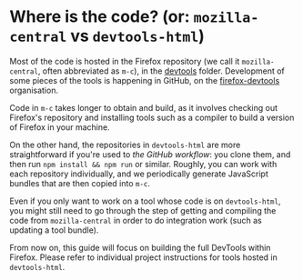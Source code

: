 # Where is the code? (or: `mozilla-central` vs `devtools-html`)

Most of the code is hosted in the Firefox repository (we call it `mozilla-central`, often abbreviated as `m-c`), in the [devtools](https://dxr.mozilla.org/mozilla-central/source/devtools) folder. Development of some pieces of the tools is happening in GitHub, on the [firefox-devtools](https://github.com/firefox-devtools/) organisation.

<!--TODO: table listing components and locations (m-c vs github)-->

Code in `m-c` takes longer to obtain and build, as it involves checking out Firefox's repository and installing tools such as a compiler to build a version of Firefox in your machine.

On the other hand, the repositories in `devtools-html` are more straightforward if you're used to *the GitHub workflow*: you clone them, and then run `npm install && npm run` or similar. Roughly, you can work with each repository individually, and we periodically generate JavaScript bundles that are then copied into `m-c`.

Even if you only want to work on a tool whose code is on `devtools-html`, you might still need to go through the step of getting and compiling the code from `mozilla-central` in order to do integration work (such as updating a tool bundle).

From now on, this guide will focus on building the full DevTools within Firefox. Please refer to individual project instructions for tools hosted in `devtools-html`.

